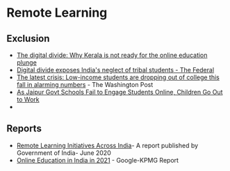# Remote Learning

## Exclusion

* [The digital divide: Why Kerala is not ready for the online education plunge](https://www.policycircle.org/life/the-digital-divide-why-kerala-is-not-ready-for-the-online-education-plunge/)
* [Digital divide exposes India's neglect of tribal students - The Federal](https://thefederal.com/the-eighth-column/digital-divide-exposes-Indias-neglect-of-tribal-students/?doing_wp_cron=1595908409.2841091156005859375000)
* [The latest crisis: Low-income students are dropping out of college this fall in alarming numbers](https://www.washingtonpost.com/business/2020/09/16/college-enrollment-down/) - The Washington Post
* [As Jaipur Govt Schools Fail to Engage Students Online, Children Go Out to Work](https://m.thewire.in/article/education/jaipur-schools-online-children-work)
* 
## Reports

* [Remote Learning Initiatives Across India](https://www.mhrd.gov.in/sites/upload_files/mhrd/files/India_Report_Digital_Education_0.pdf)- A report published by Government of India- June 2020
* [Online Education in India in 2021](https://assets.kpmg/content/dam/kpmg/in/pdf/2017/05/Online-Education-in-India-2021.pdf) - Google-KPMG Report 



